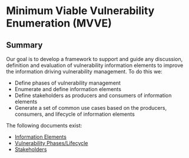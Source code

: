 # Minimum Viable Vulnerability Enumeration (MVVE)

## Summary

Our goal is to develop a framework to support and guide any discussion, definition and evaluation of vulnerability information elements to improve the information driving vulnerability management.
To do this we:

* Define phases of vulnerability management
* Enumerate and define information elements
* Define stakeholders as producers and consumers of information elements
* Generate a set of common use cases based on the producers, consumers, and lifecycle of information elements

The following documents exist:

* [Information Elements](information_elements.md)
* [Vulnerability Phases/Lifecycle](phases.md)
* [Stakeholders](Stakeholders)
